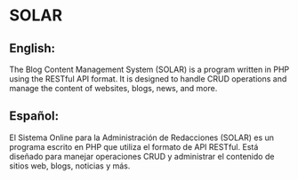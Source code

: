 # SOLAR
## English:
The Blog Content Management System (SOLAR) is a program written in PHP using the RESTful API format. It is designed to handle CRUD operations and manage the content of websites, blogs, news, and more.

## Español:
El Sistema Online para la Administración de Redacciones (SOLAR) es un programa escrito en PHP que utiliza el formato de API RESTful. Está diseñado para manejar operaciones CRUD y administrar el contenido de sitios web, blogs, noticias y más.
